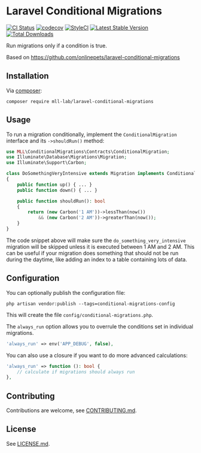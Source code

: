 # Laravel Conditional Migrations

[![CI Status](https://github.com/mll-lab/laravel-conditional-migrations/workflows/Continuous%20Integration/badge.svg)](https://github.com/mll-lab/laravel-conditional-migrations/actions)
[![codecov](https://codecov.io/gh/mll-lab/laravel-conditional-migrations/branch/master/graph/badge.svg)](https://codecov.io/gh/mll-lab/laravel-conditional-migrations)
[![StyleCI](https://github.styleci.io/repos/215751793/shield?branch=master)](https://github.styleci.io/repos/215751793)
[![Latest Stable Version](https://poser.pugx.org/mll-lab/laravel-conditional-migrations/v/stable)](https://packagist.org/packages/mll-lab/laravel-conditional-migrations)
[![Total Downloads](https://poser.pugx.org/mll-lab/laravel-conditional-migrations/downloads)](https://packagist.org/packages/mll-lab/laravel-conditional-migrations)

Run migrations only if a condition is true.

Based on https://github.com/onlinepets/laravel-conditional-migrations

## Installation

Via [composer](http://getcomposer.org):

    composer require mll-lab/laravel-conditional-migrations

## Usage

To run a migration conditionally, implement the `ConditionalMigration`
interface and its `->shouldRun()` method:

```php
use MLL\ConditionalMigrations\Contracts\ConditionalMigration;
use Illuminate\Database\Migrations\Migration;
use Illuminate\Support\Carbon;

class DoSomethingVeryIntensive extends Migration implements ConditionalMigration
{
    public function up() { ... }
    public function down() { ... }

    public function shouldRun(): bool
    {
        return (new Carbon('1 AM'))->lessThan(now())
            && (new Carbon('2 AM'))->greaterThan(now());
    }
}
```

The code snippet above will make sure the `do_something_very_intensive` migration
will be skipped unless it is executed between 1 AM and 2 AM. This can be useful
if your migration does something that should not be run during the daytime, like
adding an index to a table containing lots of data.

## Configuration

You can optionally publish the configuration file:

    php artisan vendor:publish --tags=conditional-migrations-config

This will create the file `config/conditional-migrations.php`.

The `always_run` option allows you to overrule the conditions set in individual migrations.

```php
'always_run' => env('APP_DEBUG', false),
``` 

You can also use a closure if you want to do more advanced calculations:

```php
'always_run' => function (): bool {
    // calculate if migrations should always run
},
```

## Contributing

Contributions are welcome, see [CONTRIBUTING.md](CONTRIBUTING.md).

## License

See [LICENSE.md](LICENSE.md).
